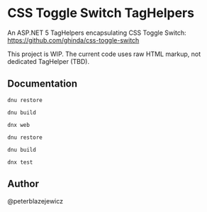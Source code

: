 # CSS Toggle Switch TagHelpers

An ASP.NET 5 TagHelpers encapsulating CSS Toggle Switch: https://github.com/ghinda/css-toggle-switch

This project is WIP. The current code uses raw HTML markup, not dedicated TagHelper (TBD).

## Documentation

```
dnu restore

dnu build

dnx web
```

```
dnu restore

dnu build

dnx test
```

## Author

@peterblazejewicz
